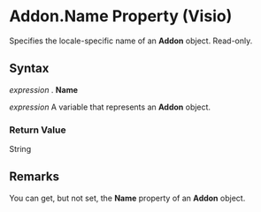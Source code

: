 
# Addon.Name Property (Visio)

Specifies the locale-specific name of an  **Addon** object. Read-only.


## Syntax

 _expression_ . **Name**

 _expression_ A variable that represents an **Addon** object.


### Return Value

String


## Remarks

You can get, but not set, the  **Name** property of an **Addon** object.

